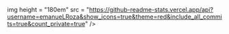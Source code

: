 



img height = "180em" src = "https://github-readme-stats.vercel.app/api?username=emanueLRoza&show_icons=true&theme=red&include_all_commits=true&count_private=true" />  
